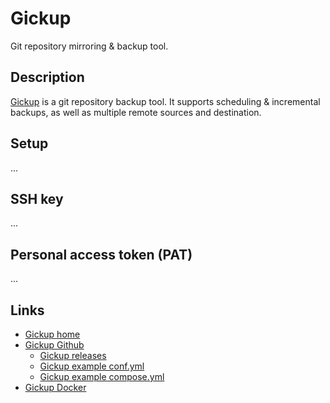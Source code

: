 # Gickup

Git repository mirroring & backup tool.

## Description

[Gickup](https://github.com/cooperspencer/gickup/tree/main) is a git repository backup tool. It supports scheduling & incremental backups, as well as multiple remote sources and destination.

## Setup

...

## SSH key

...

## Personal access token (PAT)

...

## Links

- [Gickup home](https://cooperspencer.github.io/gickup-documentation/)
- [Gickup Github](https://github.com/cooperspencer/gickup/tree/main)
  - [Gickup releases](https://github.com/cooperspencer/gickup/releases)
  - [Gickup example conf.yml](https://github.com/cooperspencer/gickup/blob/main/conf.example.yml)
  - [Gickup example compose.yml](https://github.com/cooperspencer/gickup/blob/main/docker-compose.yml)
- [Gickup Docker](https://hub.docker.com/r/buddyspencer/gickup)
